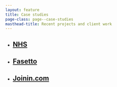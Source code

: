 ```yaml
---
layout: feature
title: Case studies
page-class: page--case-studies
masthead-title: Recent projects and client work
---
```


<ul class="feature-list">
    <li class="feature-list__item">
        <a href="nhs/" class="feature-list__link" style="background-color: #0072c6;">
            <h2 class="feature-list__title">NHS</h2>
        </a>
    </li>
    <li class="feature-list__item">
        <a href="fasetto/" class="feature-list__link" style="background-color: #f2774a;">
            <h2 class="feature-list__title">Fasetto</h2>
        </a>
    </li>
    <li class="feature-list__item">
        <a href="joinin.com/" class="feature-list__link" style="background-color: #3fd5af;">
            <h2 class="feature-list__title">Joinin.com</h2>
        </a>
    </li>
</ul>
